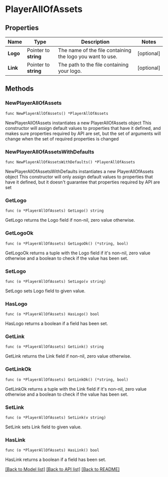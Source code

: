 # PlayerAllOfAssets

## Properties

Name | Type | Description | Notes
------------ | ------------- | ------------- | -------------
**Logo** | Pointer to **string** | The name of the file containing the logo you want to use. | [optional] 
**Link** | Pointer to **string** | The path to the file containing your logo. | [optional] 

## Methods

### NewPlayerAllOfAssets

`func NewPlayerAllOfAssets() *PlayerAllOfAssets`

NewPlayerAllOfAssets instantiates a new PlayerAllOfAssets object
This constructor will assign default values to properties that have it defined,
and makes sure properties required by API are set, but the set of arguments
will change when the set of required properties is changed

### NewPlayerAllOfAssetsWithDefaults

`func NewPlayerAllOfAssetsWithDefaults() *PlayerAllOfAssets`

NewPlayerAllOfAssetsWithDefaults instantiates a new PlayerAllOfAssets object
This constructor will only assign default values to properties that have it defined,
but it doesn't guarantee that properties required by API are set

### GetLogo

`func (o *PlayerAllOfAssets) GetLogo() string`

GetLogo returns the Logo field if non-nil, zero value otherwise.

### GetLogoOk

`func (o *PlayerAllOfAssets) GetLogoOk() (*string, bool)`

GetLogoOk returns a tuple with the Logo field if it's non-nil, zero value otherwise
and a boolean to check if the value has been set.

### SetLogo

`func (o *PlayerAllOfAssets) SetLogo(v string)`

SetLogo sets Logo field to given value.

### HasLogo

`func (o *PlayerAllOfAssets) HasLogo() bool`

HasLogo returns a boolean if a field has been set.

### GetLink

`func (o *PlayerAllOfAssets) GetLink() string`

GetLink returns the Link field if non-nil, zero value otherwise.

### GetLinkOk

`func (o *PlayerAllOfAssets) GetLinkOk() (*string, bool)`

GetLinkOk returns a tuple with the Link field if it's non-nil, zero value otherwise
and a boolean to check if the value has been set.

### SetLink

`func (o *PlayerAllOfAssets) SetLink(v string)`

SetLink sets Link field to given value.

### HasLink

`func (o *PlayerAllOfAssets) HasLink() bool`

HasLink returns a boolean if a field has been set.


[[Back to Model list]](../README.md#documentation-for-models) [[Back to API list]](../README.md#documentation-for-api-endpoints) [[Back to README]](../README.md)


